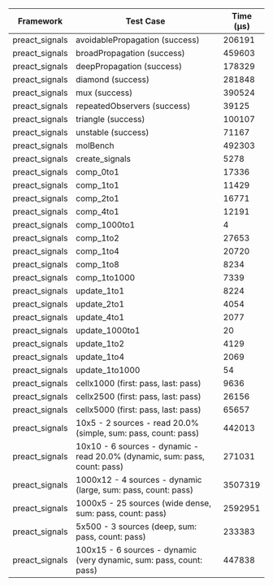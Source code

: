 | Framework | Test Case | Time (μs) |
| --- | --- | --- |
| preact_signals | avoidablePropagation (success) | 206191 |
| preact_signals | broadPropagation (success) | 459603 |
| preact_signals | deepPropagation (success) | 178329 |
| preact_signals | diamond (success) | 281848 |
| preact_signals | mux (success) | 390524 |
| preact_signals | repeatedObservers (success) | 39125 |
| preact_signals | triangle (success) | 100107 |
| preact_signals | unstable (success) | 71167 |
| preact_signals | molBench | 492303 |
| preact_signals | create_signals | 5278 |
| preact_signals | comp_0to1 | 17336 |
| preact_signals | comp_1to1 | 11429 |
| preact_signals | comp_2to1 | 16771 |
| preact_signals | comp_4to1 | 12191 |
| preact_signals | comp_1000to1 | 4 |
| preact_signals | comp_1to2 | 27653 |
| preact_signals | comp_1to4 | 20720 |
| preact_signals | comp_1to8 | 8234 |
| preact_signals | comp_1to1000 | 7339 |
| preact_signals | update_1to1 | 8224 |
| preact_signals | update_2to1 | 4054 |
| preact_signals | update_4to1 | 2077 |
| preact_signals | update_1000to1 | 20 |
| preact_signals | update_1to2 | 4129 |
| preact_signals | update_1to4 | 2069 |
| preact_signals | update_1to1000 | 54 |
| preact_signals | cellx1000 (first: pass, last: pass) | 9636 |
| preact_signals | cellx2500 (first: pass, last: pass) | 26156 |
| preact_signals | cellx5000 (first: pass, last: pass) | 65657 |
| preact_signals | 10x5 - 2 sources - read 20.0% (simple, sum: pass, count: pass) | 442013 |
| preact_signals | 10x10 - 6 sources - dynamic - read 20.0% (dynamic, sum: pass, count: pass) | 271031 |
| preact_signals | 1000x12 - 4 sources - dynamic (large, sum: pass, count: pass) | 3507319 |
| preact_signals | 1000x5 - 25 sources (wide dense, sum: pass, count: pass) | 2592951 |
| preact_signals | 5x500 - 3 sources (deep, sum: pass, count: pass) | 233383 |
| preact_signals | 100x15 - 6 sources - dynamic (very dynamic, sum: pass, count: pass) | 447838 |
